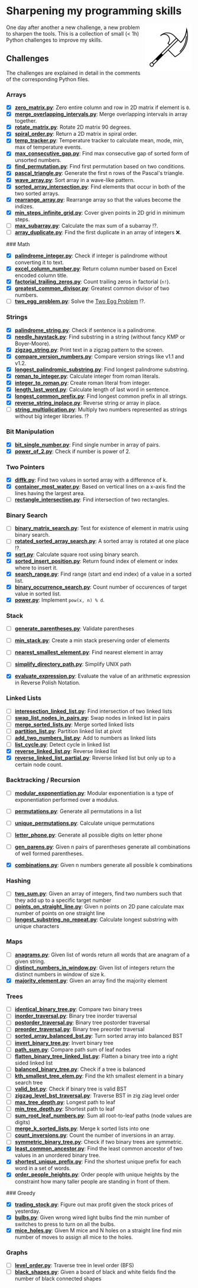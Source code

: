 # Sharpening my programming skills

<img align="right" alt="mbtoolbox" src="keep_tools_sharp.png" />

One day after another a new challenge, a new problem to sharpen
the tools. This is a collection of small (< 1h) Python challenges
to improve my skills.

## Challenges

The challenges are explained in detail
in the comments of the corresponding Python files.

### Arrays

- [x] **[zero_matrix.py](challenges/array/zero_matrix.py)**: Zero entire column and row in 2D matrix if element is `0`.
- [x] **[merge_overlapping_intervals.py](challenges/array/merge_overlapping_intervals.py)**: Merge overlapping intervals in array together.
- [x] **[rotate_matrix.py](challenges/array/rotate_matrix.py)**: Rotate 2D matrix 90 degrees.
- [x] **[spiral_order.py](challenges/array/spiral_order.py)**: Return a 2D matrix in spiral order.
- [x] **[temp_tracker.py](challenges/array/temp_tracker.py)**: Temperature tracker to calculate mean, mode, min, max of temperature events.
- [x] **[max_consecutive_gap.py](challenges/array/max_consecutive_gap.py)**: Find max consecutive gap of sorted form of unsorted numbers.
- [x] **[find_permutation.py](challenges/array/find_permutation.py)**: Find first permutation based on two conditions.
- [x] **[pascal_triangle.py](challenges/array/pascal_triangle.py)**: Generate the first n rows of the Pascal's triangle.
- [x] **[wave_array.py](challenges/array/wave_array.py)**: Sort array in a wave-like pattern.
- [x] **[sorted_array_intersection.py](challenges/array/sorted_array_intersection.py)**: Find elements that occur in both of the two sorted arrays.
- [x] **[rearrange_array.py](challenges/array/rearrange_array.py)**: Rearrange array so that the values become the indizes.
- [x] **[min_steps_infinite_grid.py](challenges/array/min_steps_infinite_grid.py)**: Cover given points in 2D grid in minimum steps.
- [ ] **[max_subarray.py](challenges/array/max_subarray.py)**: Calculate the max sum of a subarray :interrobang:.
- [ ] **[array_duplicate.py](challenges/array/array_duplicate.py)**: Find the first duplicate in an array of integers :x:.

### Math

- [x] **[palindrome_integer.py](challenges/math/palindrome_integer.py)**: Check if integer is palindrome without converting it to text.
- [x] **[excel_column_number.py](challenges/math/excel_column_number.py)**: Return column number based on Excel encoded column title.
- [x] **[factorial_trailing_zeros.py](challenges/math/factorial_trailing_zeros.py)**: Count trailing zeros in factorial (`n!`).
- [x] **[greatest_common_divisor.py](challenges/math/greatest_common_divisor.py)**: Greatest common divisor of two numbers.
- [ ] **[two_egg_problem.py](challenges/math/two_egg_problem.py)**: Solve the [Two Egg Problem](http://datagenetics.com/blog/july22012/index.html) :interrobang:.

### Strings

- [x] **[palindrome_string.py](challenges/string/palindrome_string.py)**: Check if sentence is a palindrome.
- [x] **[needle_haystack.py](challenges/string/needle_haystack.py)**: Find substring in a string (without fancy KMP or Boyer-Moore).
- [x] **[zigzag_string.py](challenges/string/zigzag_string.py)**: Print text in a zigzag pattern to the screen.
- [x] **[compare_version_numbers.py](challenges/string/compare_version_numbers.py)**: Compare version strings like v1.1 and v1.2.
- [x] **[longest_palindromic_substring.py](challenges/string/longest_palindromic_substring.py)**: Find longest palindrome substring.
- [x] **[roman_to_integer.py](challenges/string/roman_to_integer.py)**: Calculate integer from roman literals.
- [x] **[integer_to_roman.py](challenges/string/integer_to_roman.py)**: Create roman literal from integer.
- [x] **[length_last_word.py](challenges/string/length_last_word.py)**: Calculate length of last word in sentence.
- [x] **[longest_common_prefix.py](challenges/string/longest_common_prefix.py)**: Find longest common prefix in all strings.
- [x] **[reverse_string_inplace.py](challenges/string/reverse_string_inplace.py)**: Reverse string or array in place.
- [ ] **[string_multiplication.py](challenges/string/string_multiplication.py)**: Multiply two numbers represented as strings without big integer libraries. :interrobang:

### Bit Manipulation

- [x] **[bit_single_number.py](challenges/bit_manipulation/bit_single_number.py)**: Find single number in array of pairs.
- [x] **[power_of_2.py](challenges/bit_manipulation/power_of_2.py)**: Check if number is power of 2.

### Two Pointers

- [x] **[diffk.py](challenges/two_pointers/diffk.py)**: Find two values in sorted array with a difference of k.
- [x] **[container_most_water.py](challenges/two_pointers/container_most_water.py)**: Based  on vertical lines on a x-axis find the lines having the largest area.
- [ ] **[rectangle_intersection.py](challenges/two_pointers/rectangle_intersection.py)**: Find intersection of two rectangles.

### Binary Search

- [ ] **[binary_matrix_search.py](challenges/binary_search/binary_matrix_search.py)**: Test for existence of element in matrix using binary search.
- [ ] **[rotated_sorted_array_search.py](challenges/binary_search/rotated_sorted_array_search.py)**: A sorted array is rotated at one place :interrobang:.
- [x] **[sqrt.py](challenges/binary_search/sqrt.py)**: Calculate square root using binary search.
- [x] **[sorted_insert_position.py](challenges/binary_search/sorted_insert_position.py)**: Return found index of element or index where to insert it.
- [x] **[search_range.py](challenges/binary_search/search_range.py)**: Find range (start and end index) of a value in a sorted list.
- [x] **[binary_occurrence_search.py](challenges/binary_search/binary_occurrence_search.py)**: Count number of occurences of target value in sorted list.
- [x] **[power.py](challenges/binary_search/power.py)**: Implement `pow(x, n) % d`.

### Stack

- [ ] **[generate_parentheses.py](challenges/stack/generate_parentheses.py)**: Validate parentheses
- [ ] **[min_stack.py](challenges/stack/min_stack.py)**: Create a min stack preserving order of elements
- [ ] **[nearest_smallest_element.py](challenges/stack/nearest_smallest_element.py)**: Find nearest element in array
- [ ] **[simplify_directory_path.py](challenges/stack/simplify_directory_path.py)**: Simplify UNIX path
- [x] **[evaluate_expression.py](challenges/stack/evaluate_expression.py)**: Evaluate the value of an arithmetic expression in Reverse Polish Notation.


### Linked Lists

- [ ] **[interesection_linked_list.py](challenges/linked_list/interesection_linked_list.py)**: Find intersection of two linked lists
- [ ] **[swap_list_nodes_in_pairs.py](challenges/linked_list/swap_list_nodes_in_pairs.py)**: Swap nodes in linked list in pairs
- [ ] **[merge_sorted_lists.py](challenges/linked_list/merge_sorted_lists.py)**: Merge sorted linked lists
- [ ] **[partition_list.py](challenges/linked_list/partition_list.py)**: Partition linked list at pivot
- [ ] **[add_two_numbers_list.py](challenges/linked_list/add_two_numbers_list.py)**: Add to numbers as linked lists
- [ ] **[list_cycle.py](challenges/linked_list/list_cycle.py)**: Detect cycle in linked list
- [x] **[reverse_linked_list.py](challenges/linked_list/reverse_linked_list.py)**: Reverse linked list
- [x] **[reverse_linked_list_partial.py](challenges/linked_list/reverse_linked_list_partial.py)**: Reverse linked list but only up to a certain node count.

### Backtracking / Recursion

- [ ] **[modular_exponentiation.py](challenges/backtracking/modular_exponentiation.py)**: Modular exponentiation is a type of exponentiation performed over a modulus.
- [ ] **[permutations.py](challenges/backtracking/permutations.py)**: Generate all permutations in a list
- [ ] **[unique_permutations.py](challenges/backtracking/unique_permutations.py)**: Calculate unique permutations
- [ ] **[letter_phone.py](challenges/backtracking/letter_phone.py)**: Generate all possible digits on letter phone
- [ ] **[gen_parens.py](challenges/backtracking/gen_parens.py)**: Given n pairs of parentheses generate all combinations of well formed parentheses.
- [x] **[combinations.py](challenges/backtracking/combinations.py)**: Given n numbers generate all possible k combinations


### Hashing

- [ ] **[two_sum.py](challenges/hashing/two_sum.py)**: Given an array of integers, find two numbers such that they add up to a specific target number
- [ ] **[points_on_straight_line.py](challenges/hashing/points_on_straight_line.py)**: Given n points on 2D pane calculate max number of points on one straight line
- [ ] **[longest_substring_no_repeat.py](challenges/hashing/longest_substring_no_repeat.py)**: Calculate longest substring with unique characters

### Maps
- [ ] **[anagrams.py](challenges/hashing/anagrams.py)**: Given list of words return all words that are anagram of a given string.
- [ ] **[distinct_numbers_in_window.py](challenges/hashing/distinct_numbers_in_window.py)**: Given list of integers return the distinct numbers in window of size k.
- [x] **[majority_element.py](challenges/backtracking/majority_element.py)**: Given an array find the majority element

### Trees

- [ ] **[identical_binary_tree.py](challenges/trees/identical_binary_tree.py)**: Compare two binary trees
- [ ] **[inorder_traversal.py](challenges/trees/inorder_traversal.py)**: Binary tree inorder traversal
- [ ] **[postorder_traversal.py](challenges/trees/postorder_traversal.py)**: Binary tree postorder traversal
- [ ] **[preorder_traversal.py](challenges/trees/preorder_traversal.py)**: Binary tree preorder traversal
- [ ] **[sorted_array_balanced_bst.py](challenges/trees/sorted_array_balanced_bst.py)**: Turn sorted array into balanced BST
- [ ] **[invert_binary_tree.py](challenges/trees/invert_binary_tree.py)**: Invert binary tree
- [ ] **[path_sum.py](challenges/trees/path_sum.py)**: Compare path sum of leaf nodes
- [ ] **[flatten_binary_tree_linked_list.py](challenges/trees/flatten_binary_tree_linked_list.py)**: Flatten a binary tree into a right sided linked list
- [ ] **[balanced_binary_tree.py](challenges/trees/balanced_binary_tree.py)**: Check if a tree is balanced
- [ ] **[kth_smallest_tree_elem.py](challenges/trees/kth_smallest_tree_elem.py)**: Find the kth smallest element in a binary search tree
- [ ] **[valid_bst.py](challenges/trees/valid_bst.py)**: Check if binary tree is valid BST
- [ ] **[zigzag_level_bst_traversal.py](challenges/trees/zigzag_level_bst_traversal.py)**: Traverse BST in zig ziag level order
- [ ] **[max_tree_depth.py](challenges/trees/max_tree_depth.py)**: Longest path to leaf
- [ ] **[min_tree_depth.py](challenges/trees/min_tree_depth.py)**: Shortest path to leaf
- [ ] **[sum_root_leaf_numbers.py](challenges/trees/sum_root_leaf_numbers.py)**: Sum all root-to-leaf paths (node values are digits)
- [ ] **[merge_k_sorted_lists.py](challenges/trees/merge_k_sorted_lists.py)**: Merge k sorted lists into one
- [ ] **[count_inversions.py](challenges/trees/count_inversions.py)**: Count the number of inversions in an array.
- [ ] **[symmetric_binary_tree.py](challenges/trees/symmetric_binary_tree.py)**: Check if two binary trees are symmetric.
- [x] **[least_common_ancestor.py](challenges/trees/least_common_ancestor.py)**: Find the least common ancestor of two values in an unordered binary tree.
- [x] **[shortest_unique_prefix.py](challenges/trees/shortest_unique_prefix.py)**: Find the shortest unique prefix for each word in a set of words.
- [x] **[order_people_heights.py](challenges/trees/order_people_heights.py)**: Order people with unique heights by the constraint how many taller people are standing in front of them.

### Greedy

- [x] **[trading_stock.py](challenges/greedy/trading_stock.py)**: Figure out max profit given the stock prices of yesterday.
- [x] **[bulbs.py](challenges/greedy/bulbs.py)**: Given wrong wired light bulbs find the min number of switches to press to turn on all the bulbs.
- [x] **[mice_holes.py](challenges/greedy/mice_holes.py)**: Given M mice and N holes on a straight line find min number of moves to assign all mice to the holes.

### Graphs
- [ ] **[level_order.py](challenges/graphs/level_order.py)**: Traverse tree in level order (BFS)
- [ ] **[black_shapes.py](challenges/graphs/black_shapes.py)**: Given a board of black and white fields find the number of black connected shapes
